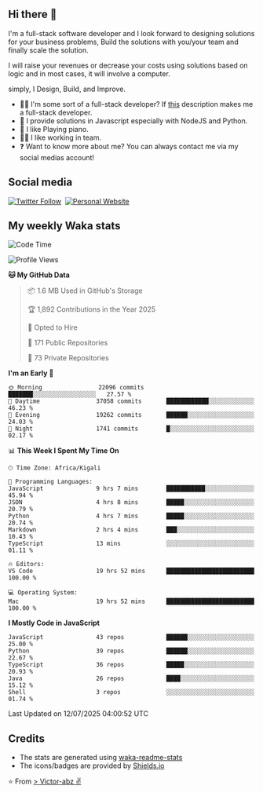 ## Hi there 👋
I'm a full-stack software developer and I look forward to designing solutions for your business problems, Build the solutions with you/your team and finally scale the solution.

I will raise your revenues or decrease your costs using solutions based on logic and in most cases, it will involve a computer.

simply, I Design, Build, and Improve.

- 👨‍💻 I'm some sort of a full-stack developer? If [this](https://www.w3schools.com/whatis/whatis_fullstack.asp) description makes me a full-stack developer.
- 🌱 I provide solutions in Javascript especially with NodeJS and Python. 
- 🎹 I like Playing piano.
- 👯‍♀️ I like working in team.
- ❓ Want to know more about me? You can always contact me via my social medias account!

## Social media
[![Twitter Follow](https://img.shields.io/twitter/follow/vicky_abz?color=%231DA1F2&label=Twitter&style=for-the-badge&logo=twitter&logoColor=ffffff)](https://twitter.com/vicky_abz)
‎‎ [![Personal Website](https://img.shields.io/static/v1?label=visit&message=victor-abz.com&color=%235F021F&style=for-the-badge)](https://victor-abz.com/)

## My weekly Waka stats
<!--START_SECTION:waka-->
![Code Time](http://img.shields.io/badge/Code%20Time-1%2C837%20hrs%2048%20mins-blue)

![Profile Views](http://img.shields.io/badge/Profile%20Views-0-blue)

**🐱 My GitHub Data** 

> 📦 1.6 MB Used in GitHub's Storage 
 > 
> 🏆 1,892 Contributions in the Year 2025
 > 
> 💼 Opted to Hire
 > 
> 📜 171 Public Repositories 
 > 
> 🔑 73 Private Repositories 
 > 
**I'm an Early 🐤** 

```text
🌞 Morning                22096 commits       ███████░░░░░░░░░░░░░░░░░░   27.57 % 
🌆 Daytime                37058 commits       ████████████░░░░░░░░░░░░░   46.23 % 
🌃 Evening                19262 commits       ██████░░░░░░░░░░░░░░░░░░░   24.03 % 
🌙 Night                  1741 commits        █░░░░░░░░░░░░░░░░░░░░░░░░   02.17 % 
```


📊 **This Week I Spent My Time On** 

```text
🕑︎ Time Zone: Africa/Kigali

💬 Programming Languages: 
JavaScript               9 hrs 7 mins        ███████████░░░░░░░░░░░░░░   45.94 % 
JSON                     4 hrs 8 mins        █████░░░░░░░░░░░░░░░░░░░░   20.79 % 
Python                   4 hrs 7 mins        █████░░░░░░░░░░░░░░░░░░░░   20.74 % 
Markdown                 2 hrs 4 mins        ███░░░░░░░░░░░░░░░░░░░░░░   10.43 % 
TypeScript               13 mins             ░░░░░░░░░░░░░░░░░░░░░░░░░   01.11 % 

🔥 Editors: 
VS Code                  19 hrs 52 mins      █████████████████████████   100.00 % 

💻 Operating System: 
Mac                      19 hrs 52 mins      █████████████████████████   100.00 % 
```

**I Mostly Code in JavaScript** 

```text
JavaScript               43 repos            ██████░░░░░░░░░░░░░░░░░░░   25.00 % 
Python                   39 repos            ██████░░░░░░░░░░░░░░░░░░░   22.67 % 
TypeScript               36 repos            █████░░░░░░░░░░░░░░░░░░░░   20.93 % 
Java                     26 repos            ████░░░░░░░░░░░░░░░░░░░░░   15.12 % 
Shell                    3 repos             ░░░░░░░░░░░░░░░░░░░░░░░░░   01.74 % 
```




 Last Updated on 12/07/2025 04:00:52 UTC
<!--END_SECTION:waka-->

## Credits
- The stats are generated using [waka-readme-stats](https://github.com/anmol098/waka-readme-stats)
- The icons/badges are provided by [Shields.io](https://shields.io/)

⭐️ From [> Victor-abz ✌](https://victor-abz.com/)
